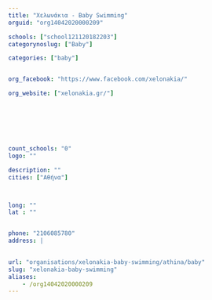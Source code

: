 ```yaml
---
title: "Χελωνάκια - Baby Swimming"
orguid: "org14042020000209"

schools: ["school121120182203"]
categorynoslug: ["Baby"]

categories: ["baby"]


org_facebook: "https://www.facebook.com/xelonakia/"

org_website: ["xelonakia.gr/"]







count_schools: "0"
logo: ""

description: ""
cities: ["Αθήνα"]



long: ""
lat : ""


phone: "2106085780"
address: |
    

url: "organisations/xelonakia-baby-swimming/athina/baby"
slug: "xelonakia-baby-swimming"
aliases:
    - /org14042020000209
---
```




